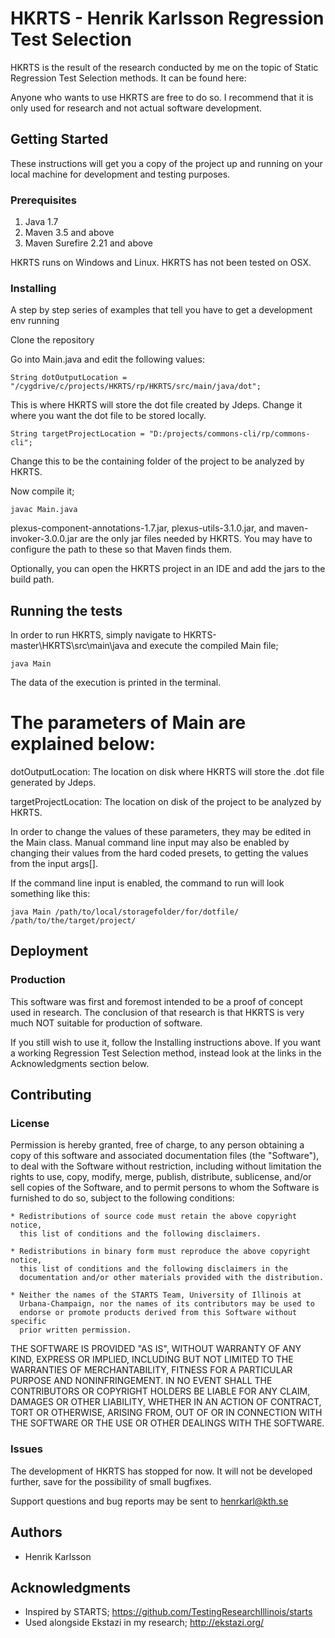# HKRTS - Henrik Karlsson Regression Test Selection 

HKRTS is the result of the research conducted by me on the topic of Static Regression Test Selection methods.
It can be found here: <link to report when it is finally uploaded>

Anyone who wants to use HKRTS are free to do so. I recommend that it is only used for research and not actual software development.

## Getting Started 

These instructions will get you a copy of the project up and running on your local machine for development and testing purposes.

### Prerequisites 

1. Java 1.7
2. Maven 3.5 and above
3. Maven Surefire 2.21 and above

HKRTS runs on Windows and Linux.
HKRTS has not been tested on OSX.

### Installing

A step by step series of examples that tell you have to get a development env running

Clone the repository

Go into Main.java and edit the following values:

```
String dotOutputLocation = "/cygdrive/c/projects/HKRTS/rp/HKRTS/src/main/java/dot"; 
```
This is where HKRTS will store the dot file created by Jdeps.
Change it where you want the dot file to be stored locally.

```
String targetProjectLocation = "D:/projects/commons-cli/rp/commons-cli";
```
Change this to be the containing folder of the project to be analyzed by HKRTS.


Now compile it;

```
javac Main.java
```

plexus-component-annotations-1.7.jar, plexus-utils-3.1.0.jar, and maven-invoker-3.0.0.jar are the only jar files needed by HKRTS.
You may have to configure the path to these so that Maven finds them.

Optionally, you can open the HKRTS project in an IDE and add the jars to the build path.

## Running the tests 

In order to run HKRTS, simply navigate to HKRTS-master\HKRTS\src\main\java and execute the compiled Main file;

```
java Main
```

The data of the execution is printed in the terminal.

# The parameters of Main are explained below:

dotOutputLocation: The location on disk where HKRTS will store the .dot file generated by Jdeps.

targetProjectLocation: The location on disk of the project to be analyzed by HKRTS.

In order to change the values of these parameters, they may be edited in the Main class.
Manual command line input may also be enabled by changing their values from the hard coded presets, to getting the values from the input args[].

If the command line input is enabled, the command to run will look something like this:

```
java Main /path/to/local/storagefolder/for/dotfile/ /path/to/the/target/project/
```

## Deployment 

### Production 

This software was first and foremost intended to be a proof of concept used in research.
The conclusion of that research is that HKRTS is very much NOT suitable for production of software.

If you still wish to use it, follow the Installing instructions above.
If you want a working Regression Test Selection method, instead look at the links in the Acknowledgments section below.

## Contributing

### License 

Permission is hereby granted, free of charge, to any person obtaining a copy of
this software and associated documentation files (the "Software"), to deal with
the Software without restriction, including without limitation the rights to
use, copy, modify, merge, publish, distribute, sublicense, and/or sell copies
of the Software, and to permit persons to whom the Software is furnished to do
so, subject to the following conditions:

    * Redistributions of source code must retain the above copyright notice,
      this list of conditions and the following disclaimers.

    * Redistributions in binary form must reproduce the above copyright notice,
      this list of conditions and the following disclaimers in the
      documentation and/or other materials provided with the distribution.

    * Neither the names of the STARTS Team, University of Illinois at
      Urbana-Champaign, nor the names of its contributors may be used to
      endorse or promote products derived from this Software without specific
      prior written permission.

THE SOFTWARE IS PROVIDED "AS IS", WITHOUT WARRANTY OF ANY KIND, EXPRESS OR
IMPLIED, INCLUDING BUT NOT LIMITED TO THE WARRANTIES OF MERCHANTABILITY, FITNESS
FOR A PARTICULAR PURPOSE AND NONINFRINGEMENT.  IN NO EVENT SHALL THE
CONTRIBUTORS OR COPYRIGHT HOLDERS BE LIABLE FOR ANY CLAIM, DAMAGES OR OTHER
LIABILITY, WHETHER IN AN ACTION OF CONTRACT, TORT OR OTHERWISE, ARISING FROM,
OUT OF OR IN CONNECTION WITH THE SOFTWARE OR THE USE OR OTHER DEALINGS WITH THE
SOFTWARE.

### Issues 

The development of HKRTS has stopped for now.
It will not be developed further, save for the possibility of small bugfixes.

Support questions and bug reports may be sent to henrkarl@kth.se

## Authors 

* Henrik  Karlsson

## Acknowledgments 

* Inspired by STARTS; <https://github.com/TestingResearchIllinois/starts>
* Used alongside Ekstazi in my research; <http://ekstazi.org/>
